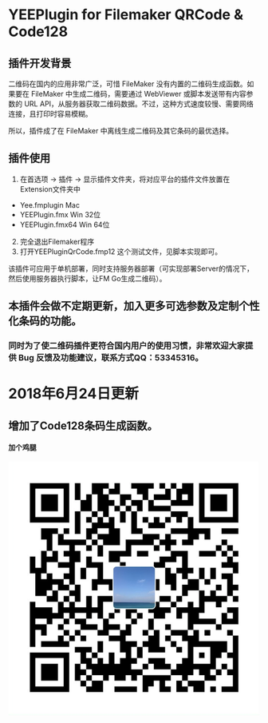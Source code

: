 # YEEPlugin for Filemaker QRCode & Code128
## 插件开发背景  
二维码在国内的应用非常广泛，可惜 FileMaker 没有内置的二维码生成函数。如果要在 FileMaker 中生成二维码，需要通过 WebViewer 或脚本发送带有内容参数的 URL API，从服务器获取二维码数据。不过，这种方式速度较慢、需要网络连接，且打印时容易模糊。

所以，插件成了在 FileMaker 中离线生成二维码及其它条码的最优选择。

## 插件使用  
1. 在首选项 -> 插件 -> 显示插件文件夹，将对应平台的插件文件放置在Extension文件夹中

* Yee.fmplugin		Mac  
* YEEPlugin.fmx		Win 32位  
* YEEPlugin.fmx64		Win 64位  

2. 完全退出Filemaker程序  
3. 打开YEEPluginQrCode.fmp12 这个测试文件，见脚本实现即可。

该插件可应用于单机部署，同时支持服务器部署（可实现部署Server的情况下，然后使用服务器执行脚本，让FM Go生成二维码）。

## 本插件会做不定期更新，加入更多可选参数及定制个性化条码的功能。
### 同时为了使二维码插件更符合国内用户的使用习惯，非常欢迎大家提供 Bug 反馈及功能建议，联系方式QQ：53345316。

# 2018年6月24日更新
## 增加了Code128条码生成函数。

  
  
  
#### 加个鸡腿
![鸡腿](https://github.com/OrcaData/FMQRCode/raw/master/wechatpay.png)
